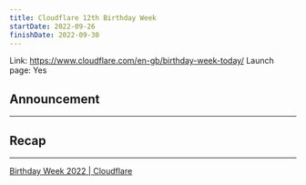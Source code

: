```yaml
---
title: Cloudflare 12th Birthday Week
startDate: 2022-09-26
finishDate: 2022-09-30
---
```


Link: https://www.cloudflare.com/en-gb/birthday-week-today/
Launch page: Yes

## Announcement

- - -

## Recap

- - -

[Birthday Week 2022 | Cloudflare](https://www.cloudflare.com/en-gb/birthday-week-today/)